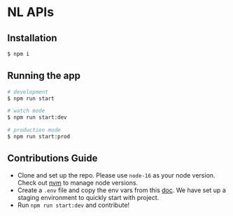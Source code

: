 # NL APIs

## Installation

```bash
$ npm i
```

## Running the app

```bash
# development
$ npm run start

# watch mode
$ npm run start:dev

# production mode
$ npm run start:prod
```

## Contributions Guide

- Clone and set up the repo. Please use `node-16` as your node version. Check out [nvm](https://github.com/nvm-sh/nvm) to manage node versions.
- Create a `.env` file and copy the env vars from this [doc](https://docs.google.com/document/d/1UnGuDeAhWLgxmOu9im9lvAb7cgOVMsuhJ15luaRrh1s/edit). We have set up a staging environment to quickly start with project.
- Run `npm run start:dev` and contribute!
